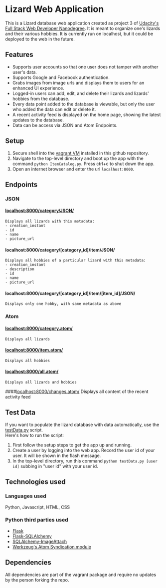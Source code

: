 # Lizard Web Application
This is a Lizard database web application created as project 3 of [Udacity's Full Stack Web Developer Nanodegree](https://www.udacity.com/course/full-stack-web-developer-nanodegree--nd004).  It is meant to organize one's lizards and their various hobbies.  It is currently run on localhost, but it could be deployed to the web in the future.

## Features
* Supports user accounts so that one user does not tamper with another user's data.
* Supports Google and Facebook authentication.
* Grabs images from image urls and displays them to users for an enhanced UI experience.
* Logged-in users can add, edit, and delete their lizards and lizards' hobbies from the database.
* Every data point added to the database is viewable, but only the user who added the data can edit or delete it.
* A recent activity feed is displayed on the home page, showing the latest updates to the database.
* Data can be access via JSON and Atom Endpoints.

## Setup
1. Secure shell into the [vagrant VM](https://www.vagrantup.com/docs/getting-started/) installed in this github repository.
2. Navigate to the top-level directory and boot up the app with the command `python ItemCatalog.py`. Press ctrl+c to shut down the app.
3. Open an internet browser and enter the url `localhost:8000`.

## Endpoints
### JSON
#### [localhost:8000/category/JSON/](localhost:8000/category/JSON/)
    Displays all lizards with this metadata:
    - creation_instant
    - id
    - name
    - picture_url
#### localhost:8000/category/\[category_id\]/item/JSON/
    Displays all hobbies of a particular lizard with this metadata:
    - creation_instant
    - description
    - id
    - name
    - picture_url
#### localhost:8000/category/\[category_id\]/item/\[item_id\]/JSON/
    Displays only one hobby, with same metadata as above
### Atom
#### [localhost:8000/category.atom/](localhost:8000/category.atom/)
    Displays all lizards
#### [localhost:8000/item.atom/](localhost:8000/item.atom/)
    Displays all hobbies
#### [localhost:8000/all.atom/](localhost:8000/all.atom/)
    Displays all lizards and hobbies
####[localhost:8000/changes.atom/](localhost:8000/changes.atom/)
    Displays all content of the recent activity feed

## Test Data
If you want to populate the lizard database with data automatically, use the [testData.py](https://github.com/snackattas/ItemCatalog/blob/master/testData.py)  script.  
Here's how to run the script:

1. First follow the setup steps to get the app up and running.
2. Create a user by logging into the web app.  Record the user id of your user.  It will be shown in the flash message.
3. In the top-level directory, run this command `python testData.py [user id]` subbing in "user id" with your user id.

## Technologies used
### Languages used
Python, Javascript, HTML, CSS
### Python third parties used
* [Flask](http://flask.pocoo.org/docs/0.10/)
* [Flask-SQLAlchemy](http://flask-sqlalchemy.pocoo.org/2.1/)
* [SQLAlchemy-ImageAttach](http://sqlalchemy-imageattach.readthedocs.org/en/stable/index.html)
* [Werkzeug's Atom Syndication module](http://werkzeug.pocoo.org/docs/0.11/contrib/atom/)

## Dependencies
All dependencies are part of the vagrant package and require no updates by the person forking the repo.
